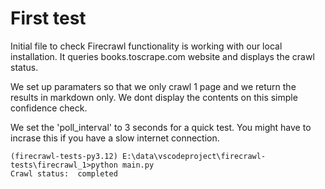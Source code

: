 # First test
Initial file to check Firecrawl functionality is working with our local installation.
It queries books.toscrape.com  website and displays the crawl status.

We set up paramaters so that we only crawl 1 page and we return the results in markdown only.
We dont display the contents on this simple confidence check.

We set the 'poll_interval' to 3 seconds for a quick test. You might have to incrase this if you have a slow internet connection.

```
(firecrawl-tests-py3.12) E:\data\vscodeproject\firecrawl-tests\firecrawl_1>python main.py
Crawl status:  completed
```
